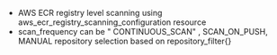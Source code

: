 * AWS ECR registry level scanning using aws_ecr_registry_scanning_configuration resource 
* scan_frequency can be " CONTINUOUS_SCAN" , SCAN_ON_PUSH, MANUAL
repository selection based on repository_filter{}